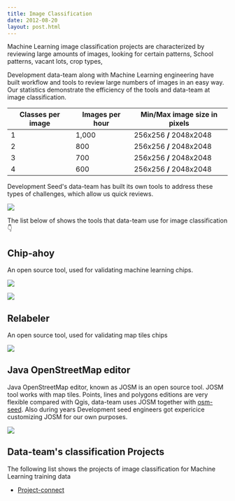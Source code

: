 ```yaml
---
title: Image Classification
date: 2012-08-20
layout: post.html
---
```


Machine Learning image classification projects are characterized by reviewing large amounts of images, looking for certain patterns,
School patterns, vacant lots, crop types,

Development data-team along with Machine Learning engineering have built workflow and tools to review large numbers of images in an easy way. Our statistics demonstrate the efficiency of the tools and data-team at image classification.

<table class="table">
  <thead>
    <tr>
      <th scope="col">Classes per image</th>
      <th scope="col">Images per hour</th>
      <th scope="col">Min/Max image size in pixels</th>
    </tr>
  </thead>
  <tbody>
    <tr>
      <td>1</td>
      <td>1,000</td>
      <td>256x256 <strong>/</strong> 2048x2048</td>
    </tr>
    <tr>
      <td>2</td>
      <td>800</td>
      <td>256x256 <strong>/</strong> 2048x2048</td>
    </tr>
    <tr>
      <td>3</td>
      <td>700</td>
      <td>256x256 <strong>/</strong> 2048x2048</td>
    </tr>
    <tr>
      <td>4</td>
      <td>600</td>
      <td>256x256 <strong>/</strong> 2048x2048</td>
    </tr>
  </tbody>
</table>

Development Seed's data-team has built its own tools to address these types of challenges, which allow us quick reviews.

![](https://devseed.com/data-team-workflow/assets/images/classification/flowchart_type_projects-Page-5.jpg)

The list below of shows the tools that data-team use for image classification 👇

## Chip-ahoy

An open source tool, used for validating machine learning chips.

![](https://user-images.githubusercontent.com/12978932/140334426-188775bc-23e3-420c-ba24-fdc08f60ce15.gif)

![](https://paper-attachments.dropbox.com/s_230DC06EACF3ACA9F9E356E4840E7091EA3153BB2E07CA5FA7F773EE60638E3E_1643650861497_chips_ahoy_image_classification.gif)

## Relabeler

An open source tool, used for validating map tiles chips

![](https://devseed.com/data-team-workflow/assets/images/classification/relabeler_fixed.gif)

## Java OpenStreetMap editor

Java OpenStreetMap editor, known as JOSM is an open source tool. JOSM tool works with map tiles. Points, lines and polygons editions are very flexible compared with Qgis, data-team uses JOSM together with [osm-seed](https://github.com/developmentseed/osm-seed). Also during years Development seed engineers got expericice customizing JOSM for our own purposes.

![](https://paper-attachments.dropbox.com/s_1981A5ECF2AEB06EE992A475685270D2AAD678C2973A8357A8ADEF766F86DBA2_1645046387826_unicef_p3_josm.gif)

## Data-team's classification Projects

The following list shows the projects of image classification for Machine Learning training data

- [Project-connect](/highlighted-projects/project-connect/)
